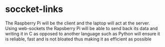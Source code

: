 # soccket-links
The Raspberry Pi will be the client and the laptop will act at the server. Using web-sockets the Rapsberry Pi will be able to send back its data and writing it in C as opposed to another language such as Python will ensure it is reliable, fast and is not bloated thus making it as efficient as possible
